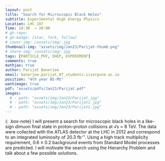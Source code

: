 ```yaml
---
layout: post
title: "Search for Microscopic Black Holes"
subtitle: Experimental High Energy Physics 
Location: LHC 107
Time: 18:30  → 20:00
# gh-repo:
# gh-badge: [star, fork, follow]
# cover-img: /assets/img/.jpg
thumbnail-img: "assets/img/Jan23/Parijat-thumb.png"
# share-img: /assets/img/.jpg
tags: [PARTICLE_PHY, EHEP, EXPERIMENT]
comments: true
mathjax: true
author: Parijat Banerjee
email: banerjee.parijat_AT_students.iiserpune.ac.in
position: "4th year BS-MS"
wantimage: true
pdf: "assets/pdfs/Jan23/Parijat.pdf"
images:
  # - path: "assets/img/Jan23/Parijat.jpg"
  # - path: "assets/img/Jan23/Parijat1.jpg"
  # - path: "assets/img/Jan23/Parijat2.jpg"
---
```

{: .box-note}
I will present a search for microscopic black holes in a like-sign dimuon final state in proton–proton collisions at √s = 8 TeV. The data were collected with the ATLAS detector at the LHC in 2012 and correspond to an integrated luminosity of 20.3 fb⁻¹. Using a high track multiplicity requirement, 0.6 ± 0.2 background events from Standard Model processes are predicted. I will motivate the search using the Hierarchy Problem and talk about a few possible solutions.